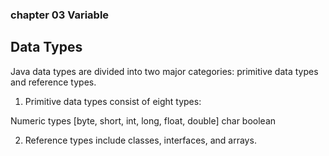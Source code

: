 ### chapter 03 Variable

## Data Types
Java data types are divided into two major categories: primitive data types and reference types.

1. Primitive data types consist of eight types:

Numeric types [byte, short, int, long, float, double]
char
boolean

2. Reference types include classes, interfaces, and arrays.
